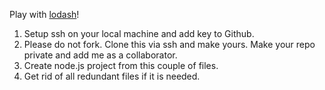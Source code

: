 Play with [lodash](https://lodash.com/)!

1. Setup ssh on your local machine and add key to Github.
2. Please do not fork. Clone this via ssh and make yours. Make your repo private and add me as a collaborator.
3. Create node.js project from this couple of files.
4. Get rid of all redundant files if it is needed.
